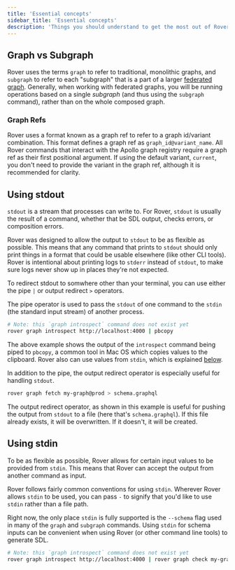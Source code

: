 ```yaml
---
title: 'Essential concepts'
sidebar_title: 'Essential concepts'
description: 'Things you should understand to get the most out of Rover'
---
```


## Graph vs Subgraph

Rover uses the terms `graph` to refer to traditional, monolithic graphs, and `subgraph` to refer to each "subgraph" that is a part of a larger [federated graph](https://www.apollographql.com/docs/federation/). Generally, when working with federated graphs, you will be running operations based on a single _subgraph_ (and thus using the `subgraph` command), rather than on the whole composed graph.

### Graph Refs

Rover uses a format known as a graph ref to refer to a graph id/variant combination. This format defines a graph ref as `graph_id@variant_name`. All Rover commands that interact with the Apollo graph registry require a graph ref as their first positional argument. If using the default variant, `current`, you don't need to provide the variant in the graph ref, although it is recommended for clarity.

## Using stdout

`stdout` is a stream that processes can write to. For Rover, `stdout` is usually
the result of a command, whether that be SDL output, checks errors, or
composition errors.

Rover was designed to allow the output to `stdout` to be as flexible as
possible. This means that any command that prints to `stdout` should only print
things in a format that could be usable elsewhere (like other CLI tools). Rover
is intentional about printing logs to `stderr` instead of `stdout`, to make sure
logs never show up in places they're not expected.

To redirect stdout to somwhere other than your terminal, you can use either the
pipe `|` or output redirect `>` operators.

The pipe operator is used to pass the `stdout` of one command to the `stdin`
(the standard input stream) of another process.

<!-- TODO: remove this first comment line after introspection lands -->

```bash
# Note: this `graph introspect` command does not exist yet
rover graph introspect http://localhost:4000 | pbcopy
```

The above example shows the output of the `introspect` command being piped to
`pbcopy`, a common tool in Mac OS which copies values to the clipboard. Rover
also can use values from `stdin`, which is explained [below](#using-stdin).

In addition to the pipe, the output redirect operator is especially useful for
handling `stdout`.

```bash
rover graph fetch my-graph@prod > schema.graphql
```

The output redirect operator, as shown in this example is useful for pushing
the output from `stdout` to a file (here that's `schema.graphql`). If this file
already exists, it will be overwritten. If it doesn't, it will be created.

## Using stdin

To be as flexible as possible, Rover allows for certain input values to be
provided from `stdin`. This means that Rover can accept the output from another
command as input.

Rover follows fairly common conventions for using `stdin`. Wherever Rover allows
`stdin` to be used, you can pass `-` to signify that you'd like to use `stdin`
rather than a file path.

Right now, the only place `stdin` is fully supported is the `--schema` flag used
in many of the `graph` and `subgraph` commands. Using `stdin` for schema inputs
can be convenient when using Rover (or other command line tools) to generate
SDL.

<!-- TODO: remove this first comment line after introspection lands -->

```bash
# Note: this `graph introspect` command does not exist yet
rover graph introspect http://localhost:4000 | rover graph check my-graph --schema -
```
